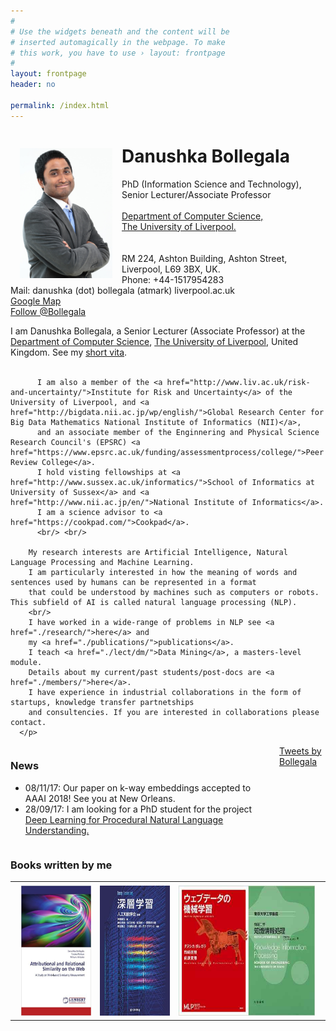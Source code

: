 ```yaml
---
#
# Use the widgets beneath and the content will be
# inserted automagically in the webpage. To make
# this work, you have to use › layout: frontpage
#
layout: frontpage
header: no

permalink: /index.html
---
```


<div class="home">

<p><img src="./images/danushka.jpg" align="left" width="148" height="208" vspace="4" hspace="15"/>
          <div><h1 class="title"> Danushka Bollegala</h1></div>
        PhD (Information Science and Technology),<br />
         Senior Lecturer/Associate Professor<br/>
        <br/>
        <a href="http://www.csc.liv.ac.uk/">
        Department of Computer Science,</a><br/>
        <!--
        <a href="http://www.liv.ac.uk/electrical-engineering-electronics-and-computer-science/">
          School of Electrical Engineering, Electronics, and Computer Science </a>,<br/>-->
        <a href="http://www.liv.ac.uk/">
          The University of Liverpool.</a><br/>
        <br/>
        <br/> 
        RM 224, Ashton Building, Ashton Street, Liverpool, L69 3BX, UK.<br/>
        Phone: +44-1517954283<br/>
        Mail: danushka (dot) bollegala (atmark) liverpool.ac.uk <br/>
        <a href="https://www.google.com/maps/d/u/0/viewer?ll=53.406497%2C-2.966373&spn=0%2C0&hl=en&t=h&msa=0&source=embed&ie=UTF8&mid=1jSFL6jBzMMw1O2cF6rKUCC8XDA4">Google Map</a><br/>
        <a href="http://twitter.com/Bollegala" class="twitter-follow-button">Follow @Bollegala</a>
        <script
        src="http://platform.twitter.com/widgets.js"
        type="text/javascript"></script>        
      </p>

  <p>  
        I am Danushka Bollegala, a Senior Lecturer (Associate Professor) at the
          <a href="http://www.liv.ac.uk/computer-science/">Department of Computer Science</a>, <a href="http://www.liv.ac.uk/">The University of Liverpool</a>, United Kingdom. 
        See my <a href="./cv/">short vita</a>.
          <br/> <br/>

          I am also a member of the <a href="http://www.liv.ac.uk/risk-and-uncertainty/">Institute for Risk and Uncertainty</a> of the University of Liverpool, and <a href="http://bigdata.nii.ac.jp/wp/english/">Global Research Center for Big Data Mathematics National Institute of Informatics (NII)</a>,
          and an associate member of the Enginnering and Physical Science Research Council's (EPSRC) <a href="https://www.epsrc.ac.uk/funding/assessmentprocess/college/">Peer Review College</a>. 
          I hold visting fellowships at <a href="http://www.sussex.ac.uk/informatics/">School of Informatics at University of Sussex</a> and <a href="http://www.nii.ac.jp/en/">National Institute of Informatics</a>.
          I am a science advisor to <a href="https://cookpad.com/">Cookpad</a>.
          <br/> <br/>

        My research interests are Artificial Intelligence, Natural Language Processing and Machine Learning.
        I am particularly interested in how the meaning of words and sentences used by humans can be represented in a format
        that could be understood by machines such as computers or robots. This subfield of AI is called natural language processing (NLP). 
        <br/>
        I have worked in a wide-range of problems in NLP see <a href="./research/">here</a> and 
        my <a href="./publications/">publications</a>.
        I teach <a href="./lect/dm/">Data Mining</a>, a masters-level module.
        Details about my current/past students/post-docs are <a href="./members/">here</a>.
        I have experience in industrial collaborations in the form of startups, knowledge transfer partnetships
        and consultencies. If you are interested in collaborations please contact.
      </p>    


<div style="width: 100%; overflow: hidden;">
  <div style="width: 420px; float: left;"> 
  <h3>News</h3>
  <ul>
    <li>08/11/17: Our paper on k-way embeddings accepted to AAAI 2018! See you at New Orleans.</li>
    <li>28/09/17: I am looking for a PhD student for the project <a href="https://www.findaphd.com/search/ProjectDetails.aspx?PJID=89096">Deep Learning for Procedural Natural Language Understanding.</a></li>
  </ul>
  </div>

  <div style="margin-left: 430px;"> 
    <a class="twitter-timeline" data-width="300" data-height="600" data-theme="light" data-link-color="#2B7BB9" href="https://twitter.com/Bollegala">Tweets by Bollegala</a> <script async src="//platform.twitter.com/widgets.js" charset="utf-8"></script> 
  </div>
</div>

<h3>Books written by me</h3>
<table>
<tr>
<td> <a href="https://www.amazon.co.uk/Attributional-Relational-Similarity-Web-Measurement/dp/3846548944/ref=sr_1_1?ie=UTF8&qid=1506808009&sr=8-1&keywords=bollegala"><img src="./images/sembook.jpg"  align="left" width="130" height="208" vspace="4" hspace="10"/></a> </td>
<td> <a href="https://www.amazon.co.jp/%E6%B7%B1%E5%B1%A4%E5%AD%A6%E7%BF%92-Deep-Learning-%E9%BA%BB%E7%94%9F-%E8%8B%B1%E6%A8%B9-ebook/dp/B01B768QJW/ref=sr_1_1?ie=UTF8&qid=1471211449&sr=8-1&keywords=%E3%83%9C%E3%83%AC%E3%82%AC%E3%83%A9%E3%83%80%E3%83%8C%E3%82%B7%E3%82%AB"><img src="./images/dlbook.jpg" align="left" width="130" height="208" vspace="4" hspace="10"/></a> </td>
<td> <a href="https://www.amazon.co.jp/%E3%82%A6%E3%82%A7%E3%83%96%E3%83%87%E3%83%BC%E3%82%BF%E3%81%AE%E6%A9%9F%E6%A2%B0%E5%AD%A6%E7%BF%92-%E6%A9%9F%E6%A2%B0%E5%AD%A6%E7%BF%92%E3%83%97%E3%83%AD%E3%83%95%E3%82%A7%E3%83%83%E3%82%B7%E3%83%A7%E3%83%8A%E3%83%AB%E3%82%B7%E3%83%AA%E3%83%BC%E3%82%BA-%E3%83%80%E3%83%8C%E3%82%B7%E3%82%AB%E3%83%BB%E3%83%9C%E3%83%AC%E3%82%AC%E3%83%A9/dp/4061529188/ref=sr_1_2?ie=UTF8&qid=1471211449&sr=8-2&keywords=%E3%83%9C%E3%83%AC%E3%82%AC%E3%83%A9%E3%83%80%E3%83%8C%E3%82%B7%E3%82%AB"><img src="./images/webbook.jpg" align="middle" width="130" height="208" vspace="4" hspace="10"/> </a></td>
<td> <a href="https://www.amazon.co.jp/%E6%9D%B1%E4%BA%AC%E5%A4%A7%E5%AD%A6%E5%B7%A5%E5%AD%A6%E6%95%99%E7%A8%8B-%E6%83%85%E5%A0%B1%E5%B7%A5%E5%AD%A6-%E7%9F%A5%E8%AD%98%E6%83%85%E5%A0%B1%E5%87%A6%E7%90%86-%E4%BC%8A%E5%BA%AD-%E6%96%89%E5%BF%97/dp/4621300237/ref=sr_1_3?ie=UTF8&qid=1471211449&sr=8-3&keywords=%E3%83%9C%E3%83%AC%E3%82%AC%E3%83%A9%E3%83%80%E3%83%8C%E3%82%B7%E3%82%AB"><img src="./images/knowbook.jpg" align="right" width="130" height="208" vspace="4" hspace="10"/> </a></td>
</tr>
</table> 

         
</div>


 
    


